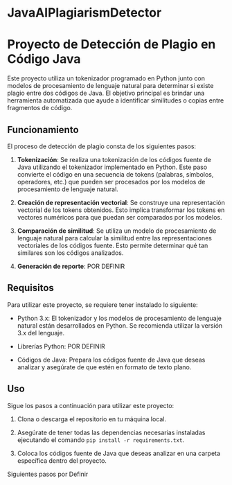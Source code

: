 # JavaAIPlagiarismDetector
# Proyecto de Detección de Plagio en Código Java

Este proyecto utiliza un tokenizador programado en Python junto con modelos de procesamiento de lenguaje natural para determinar si existe plagio entre dos códigos de Java. El objetivo principal es brindar una herramienta automatizada que ayude a identificar similitudes o copias entre fragmentos de código.

## Funcionamiento

El proceso de detección de plagio consta de los siguientes pasos:

1. **Tokenización**: Se realiza una tokenización de los códigos fuente de Java utilizando el tokenizador implementado en Python. Este paso convierte el código en una secuencia de tokens (palabras, símbolos, operadores, etc.) que pueden ser procesados por los modelos de procesamiento de lenguaje natural.

2. **Creación de representación vectorial**: Se construye una representación vectorial de los tokens obtenidos. Esto implica transformar los tokens en vectores numéricos para que puedan ser comparados por los modelos.

3. **Comparación de similitud**: Se utiliza un modelo de procesamiento de lenguaje natural para calcular la similitud entre las representaciones vectoriales de los códigos fuente. Esto permite determinar qué tan similares son los códigos analizados.

4. **Generación de reporte**: POR DEFINIR

## Requisitos

Para utilizar este proyecto, se requiere tener instalado lo siguiente:

- Python 3.x: El tokenizador y los modelos de procesamiento de lenguaje natural están desarrollados en Python. Se recomienda utilizar la versión 3.x del lenguaje.

- Librerías Python: POR DEFINIR 
- Códigos de Java: Prepara los códigos fuente de Java que deseas analizar y asegúrate de que estén en formato de texto plano.

## Uso

Sigue los pasos a continuación para utilizar este proyecto:

1. Clona o descarga el repositorio en tu máquina local.

2. Asegúrate de tener todas las dependencias necesarias instaladas ejecutando el comando `pip install -r requirements.txt`.

3. Coloca los códigos fuente de Java que deseas analizar en una carpeta específica dentro del proyecto.
   
  Siguientes pasos por Definir 
